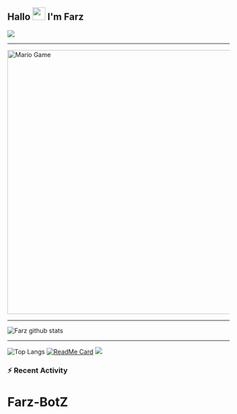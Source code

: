 
## Hallo <img src="https://github.com/TheDudeThatCode/TheDudeThatCode/blob/master/Assets/Hi.gif" width="29px"> I'm Farz
<img align="center" height="auto" src="https://telegra.ph/file/a3f2d5a307f97715d0f8e.jpg/u/55822959?s=460&u=98e06e04babbf38abadbcef21413060992a40d71&v=4"/>

___


<img src="https://github.com/TheDudeThatCode/TheDudeThatCode/blob/master/Assets/Mario_Gameplay.gif" alt="Mario Game" width="600" />

___

![Farz github stats](https://github-readme-stats.vercel.app/api?username=Farz&show_icons=true&theme=buefy&show_owner=true)
___

![Top Langs](https://github-readme-stats.vercel.app/api/top-langs/?username=mhankbarbar&theme=buefy)
[![ReadMe Card](https://github-readme-stats.vercel.app/api/pin/?username=mhankbarbar&repo=Farz-Bot&theme=buefy)](https://github.com/mhankbarbar/termux-wabot)
![](https://github-profile-trophy.vercel.app/?username=Farz&row=2&column=3)

### :zap: Recent Activity


# Farz-BotZ


